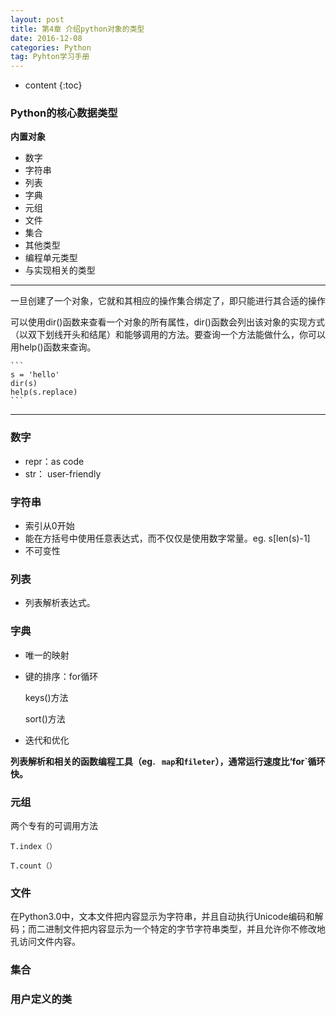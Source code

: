 ```yaml
---
layout: post
title: 第4章 介绍python对象的类型
date: 2016-12-08
categories: Python
tag: Pyhton学习手册
---
```


* content
{:toc}


### Python的核心数据类型

**内置对象**

>
- 数字
- 字符串
- 列表
- 字典
- 元组
- 文件
- 集合
- 其他类型
- 编程单元类型
- 与实现相关的类型
>

***

一旦创建了一个对象，它就和其相应的操作集合绑定了，即只能进行其合适的操作

可以使用dir()函数来查看一个对象的所有属性，dir()函数会列出该对象的实现方式（以双下划线开头和结尾）和能够调用的方法。要查询一个方法能做什么，你可以用help()函数来查询。

    ```
    s = 'hello'
    dir(s)
    help(s.replace)
    ```
***

### 数字

- repr：as code
- str： user-friendly

### 字符串

- 索引从0开始
- 能在方括号中使用任意表达式，而不仅仅是使用数字常量。eg. s[len(s)-1] 
- 不可变性

### 列表

- 列表解析表达式。

### 字典

- 唯一的映射
- 键的排序：for循环

    keys()方法
    
    sort()方法

- 迭代和优化

**列表解析和相关的函数编程工具（eg. ` map`和`fileter`），通常运行速度比‘for`循环快。**

### 元组

两个专有的可调用方法

    T.index（）

    T.count（）

### 文件

在Python3.0中，文本文件把内容显示为字符串，并且自动执行Unicode编码和解码；而二进制文件把内容显示为一个特定的字节字符串类型，并且允许你不修改地孔访问文件内容。

### 集合

### 用户定义的类



 






        
 
